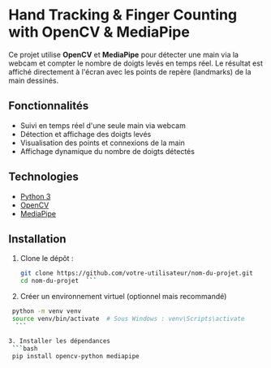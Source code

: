 #  Hand Tracking & Finger Counting with OpenCV & MediaPipe

Ce projet utilise **OpenCV** et **MediaPipe** pour détecter une main via la webcam et compter le nombre de doigts levés en temps réel. Le résultat est affiché directement à l'écran avec les points de repère (landmarks) de la main dessinés.

## Fonctionnalités

- Suivi en temps réel d'une seule main via webcam
- Détection et affichage des doigts levés
- Visualisation des points et connexions de la main
- Affichage dynamique du nombre de doigts détectés

## Technologies

- [Python 3](https://www.python.org/)
- [OpenCV](https://opencv.org/)
- [MediaPipe](https://mediapipe.dev/)

## Installation

1. Clone le dépôt :
   ```bash
   git clone https://github.com/votre-utilisateur/nom-du-projet.git
   cd nom-du-projet  ```
2. Créer un environnement virtuel (optionnel mais recommandé)
  ```bash
   python -m venv venv
   source venv/bin/activate  # Sous Windows : venv\Scripts\activate
    ```

 3. Installer les dépendances
   ```bash
   pip install opencv-python mediapipe
 ```
